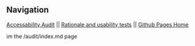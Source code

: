 ## Navigation 
[Accessability Audit](https://hluce1.github.io/week4/audit/) || [Rationale and usability tests](https://hluce1.github.io/week4/rationale/) || [Github Pages Home](https://hluce1.github.io/week4/)

im the /audit/index.md page
